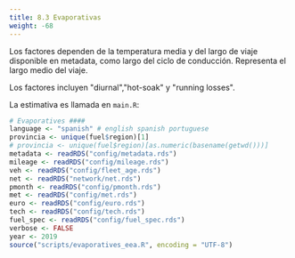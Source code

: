 ```yaml
---
title: 8.3 Evaporativas
weight: -68
---
```


Los factores dependen de la temperatura media y del largo de viaje
disponible en metadata, como largo del ciclo de conducción.
Representa el largo medio del viaje.

Los factores incluyen "diurnal","hot-soak" y "running losses".

La estimativa es llamada en `main.R`:

```r
# Evaporatives ####
language <- "spanish" # english spanish portuguese
provincia <- unique(fuel$region)[1]
# provincia <- unique(fuel$region)[as.numeric(basename(getwd()))]
metadata <- readRDS("config/metadata.rds")
mileage <- readRDS("config/mileage.rds")
veh <- readRDS("config/fleet_age.rds")
net <- readRDS("network/net.rds")
pmonth <- readRDS("config/pmonth.rds")
met <- readRDS("config/met.rds")
euro <- readRDS("config/euro.rds")
tech <- readRDS("config/tech.rds")
fuel_spec <- readRDS("config/fuel_spec.rds")
verbose <- FALSE
year <- 2019
source("scripts/evaporatives_eea.R", encoding = "UTF-8")
```

